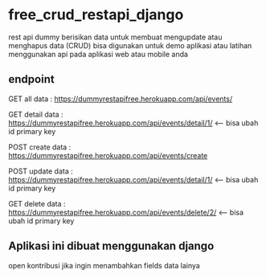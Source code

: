 # free_crud_restapi_django
rest api dummy berisikan data untuk membuat mengupdate atau menghapus data (CRUD)
bisa digunakan untuk demo aplikasi atau latihan menggunakan api pada aplikasi web atau mobile anda

## endpoint

GET all data :
https://dummyrestapifree.herokuapp.com/api/events/

GET detail data :
https://dummyrestapifree.herokuapp.com/api/events/detail/1/ <-- bisa ubah id primary key

POST create data :
https://dummyrestapifree.herokuapp.com/api/events/create

POST update data :
https://dummyrestapifree.herokuapp.com/api/events/detail/1/ <-- bisa ubah id primary key

GET delete data :
https://dummyrestapifree.herokuapp.com/api/events/delete/2/ <-- bisa ubah id primary key

## Aplikasi ini dibuat menggunakan django
open kontribusi jika ingin menambahkan fields data lainya
